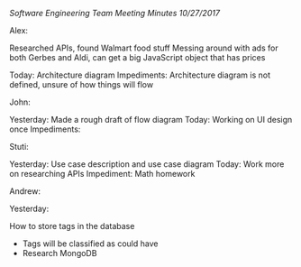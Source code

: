 _Software Engineering Team Meeting Minutes 10/27/2017_

Alex:

Researched APIs, found Walmart food stuff
Messing around with ads for both Gerbes and Aldi, can get a big JavaScript object that has prices

Today: Architecture diagram
Impediments: Architecture diagram is not defined, unsure of how things will flow

John:

Yesterday: Made a rough draft of flow diagram
Today: Working on UI design once 
Impediments:

Stuti:

Yesterday: Use case description and use case diagram
Today: Work more on researching APIs
Impediment: Math homework

Andrew: 

Yesterday: 

How to store tags in the database
- Tags will be classified as could have
- Research MongoDB